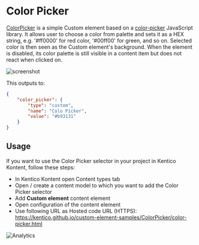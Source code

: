 # Color Picker

[ColorPicker](https://github.com/Kentico/custom-element-samples/blob/master/ColorPicker/color-picker.html) is a simple Custom element based on a [color-picker](https://github.com/tovic/color-picker) JavaScript library. It allows user to choose a color from palette and sets it as a HEX string, e.g. '#ff0000' for red color, '#00ff00' for green, and so on. Selected color is then seen as the Custom element's background. When the element is disabled, its color palette is still visible in a content item but does not react when clicked on.

![screenshot](https://files.readme.io/4f023b9-custom.gif)

This outputs to:
```json
{
    "color_picker": {
        "type": "custom",
        "name": "Colo Picker",
        "value": "#b93131"
    }
}

```

## Usage

If you want to use the Color Picker selector in your project in Kentico Kontent, follow these steps:

* In Kentico Kontent open Content types tab
* Open / create a content model to which you want to add the Color Picker selector
* Add **Custom element** content element
* Open configuration of the content element
* Use following URL as Hosted code URL (HTTPS): https://kentico.github.io/custom-element-samples/ColorPicker/color-picker.html

![Analytics](https://kentico-ga-beacon.azurewebsites.net/api/UA-69014260-4/Kentico/custom-element-samples/ColorPicker?pixel)

